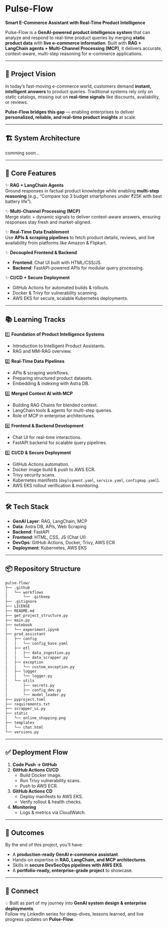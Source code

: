 # Pulse-Flow

**Smart E-Commerce Assistant with Real-Time Product Intelligence**  

Pulse-Flow is a **GenAI-powered product intelligence system** that can analyze and respond to real-time product queries by merging **static product data** with **live e-commerce information**. Built with **RAG + LangChain agents + Multi-Channel Processing (MCP)**, it delivers accurate, context-aware, multi-step reasoning for e-commerce applications.  

---

## 🚀 Project Vision  

In today’s fast-moving e-commerce world, customers demand **instant, intelligent answers** to product queries. Traditional systems rely only on static catalogs, missing out on **real-time signals** like discounts, availability, or reviews.  

**Pulse-Flow bridges this gap** — enabling enterprises to deliver **personalized, reliable, and real-time product insights** at scale.  

---

## 🏗️ System Architecture  

comming soon...


---

## 🔑 Core Features  

✨ **RAG + LangChain Agents**  
Ground responses in factual product knowledge while enabling **multi-step reasoning** (e.g., “Compare top 3 budget smartphones under ₹25K with best battery life”).  

✨ **Multi-Channel Processing (MCP)**  
Merge static + dynamic signals to deliver context-aware answers, ensuring responses stay fresh and market-aligned.  

✨ **Real-Time Data Enablement**  
Use **APIs & scraping pipelines** to fetch product details, reviews, and live availability from platforms like Amazon & Flipkart.  

✨ **Decoupled Frontend & Backend**  
- **Frontend**: Chat UI built with HTML/CSS/JS.  
- **Backend**: FastAPI-powered APIs for modular query processing.  

✨ **CI/CD + Secure Deployment**  
- GitHub Actions for automated builds & rollouts.  
- Docker & Trivy for vulnerability scanning.  
- AWS EKS for secure, scalable Kubernetes deployments.  

---

## 📚 Learning Tracks  

1️⃣ **Foundation of Product Intelligence Systems**  
- Introduction to Intelligent Product Assistants.  
- RAG and MM-RAG overview.  

2️⃣ **Real-Time Data Pipelines**  
- APIs & scraping workflows.  
- Preparing structured product datasets.  
- Embedding & indexing with Astra DB.  

3️⃣ **Merged Context AI with MCP**  
- Building RAG Chains for blended context.  
- LangChain tools & agents for multi-step queries.  
- Role of MCP in enterprise architectures.  

4️⃣ **Frontend & Backend Development**  
- Chat UI for real-time interactions.  
- FastAPI backend for scalable query pipelines.  

5️⃣ **CI/CD & Secure Deployment**  
- GitHub Actions automation.  
- Docker image build & push to AWS ECR.  
- Trivy security scans.  
- Kubernetes manifests (`deployment.yaml`, `service.yaml`, `configmap.yaml`).  
- AWS EKS rollout verification & monitoring.  

---

## 🛠️ Tech Stack  

- **GenAI Layer**: RAG, LangChain, MCP  
- **Data**: Astra DB, APIs, Web Scraping  
- **Backend**: FastAPI  
- **Frontend**: HTML, CSS, JS (Chat UI)  
- **DevOps**: GitHub Actions, Docker, Trivy, AWS ECR  
- **Deployment**: Kubernetes, AWS EKS  

---

## 📦 Repository Structure  

```bash
pulse-flow/
├── .github
│   └── workflows
│       └── .gitkeep
├── .gitignore
├── LICENSE
├── README.md
├── get_project_structure.py
├── main.py
├── notebook
│   └── experiment.ipynb
├── prod_assistant
│   ├── config
│   │   └── config_base.yaml
│   ├── etl
│   │   ├── data_ingestion.py
│   │   └── data_scrapper.py
│   ├── exception
│   │   └── custom_exception.py
│   ├── logger
│   │   └── logger.py
│   └── utils
│       ├── secrets.py
│       ├── config_dev.py
│       └── model_loader.py
├── pyproject.toml
├── requirements.txt
├── scrapper_ui.py
├── static
│   └── online_shopping.png
├── templates
│   └── chat.html
└── versions.py

```

---

## ✅ Deployment Flow  

1. **Code Push → GitHub**  
2. **GitHub Actions CI/CD**  
   - Build Docker image.  
   - Run Trivy vulnerability scans.  
   - Push to AWS ECR.  
3. **GitHub Actions CD**  
   - Deploy manifests to AWS EKS.  
   - Verify rollout & health checks.  
4. **Monitoring**  
   - Logs & metrics via CloudWatch.  

---

## 🎯 Outcomes  

By the end of this project, you’ll have:  
- A **production-ready GenAI e-commerce assistant**.  
- Hands-on expertise in **RAG, LangChain, and MCP architectures**.  
- Skills in **secure DevSecOps pipelines with AWS EKS**.  
- A **portfolio-ready, enterprise-grade project** to showcase.  

---

## 🔗 Connect  

💡 Built as part of my journey into **GenAI system design & enterprise deployments**.  
Follow my LinkedIn series for deep-dives, lessons learned, and live progress updates on **Pulse-Flow**.  
